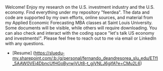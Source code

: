 Welcome! Enjoy my research on the U.S. investment industry and the U.S. economy. Find everything under my repository "feerdea". The data and code are supported by my own efforts, online sources, and material from my Applied Economic Forecasting MBA classes at Saint Louis University. Some documents will be visible, while others will require downloading. You can also check and interact with the coding space "let's talk US economy and investments!". Please feel free to reach out to me via email or LinkedIn with any questions.

- [Resume] (https://sluedu-my.sharepoint.com/:b:/g/personal/fernando_deandresorea_slu_edu/ETfI_5AAW0VEi4DbncUfHGoByrwjVUt8-t_gjVNLJ6gifA?e=CMu2L6)
  
